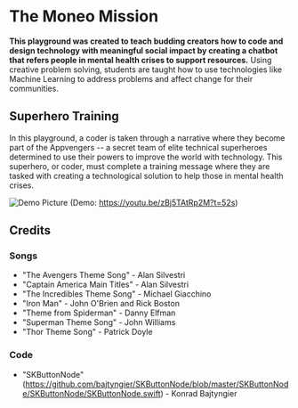 # The Moneo Mission
 **This playground was created to teach budding creators how to code and design technology with meaningful social impact by creating a chatbot that refers people in mental health crises to support resources.** Using creative problem solving, students are taught how to use technologies like Machine Learning to address problems and affect change for their communities.
 
 ## Superhero Training
In this playground, a coder is taken through a narrative where they become part of the Appvengers -- a secret team of elite technical superheroes determined to use their powers to improve the world with technology. This superhero, or coder, must complete a training message where they are tasked with creating a technological solution to help those in mental health crises. 

![Demo Picture](https://github.com/arianais/WWDC2018/blob/master/WWDC2019%20Git.playground/Resources/Images/readme.png)
(Demo: https://youtu.be/zBj5TAtRp2M?t=52s)
 
## Credits
 
 ### Songs
 * "The Avengers Theme Song" - Alan Silvestri
 * "Captain America Main Titles" - Alan Silvestri
 * "The Incredibles Theme Song" - Michael Giacchino
 * "Iron Man" - John O'Brien and Rick Boston
 * "Theme from Spiderman" - Danny Elfman
 * "Superman Theme Song" - John Williams
 * "Thor Theme Song" -  Patrick Doyle
 
### Code
* "SKButtonNode" (https://github.com/bajtyngier/SKButtonNode/blob/master/SKButtonNode/SKButtonNode/SKButtonNode.swift) - Konrad Bajtyngier

 
